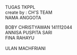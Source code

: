 TUGAS TKPPL<br> 
create by : CH'S TEAM<br>
NAMA ANGGOTA

BOBY CHRISTYAWAN 141112044<br>
ANNISA PUSPITA SARI<br>	
FINA RAHAYU	<br>	
ULAN MACHFRIANI <br>